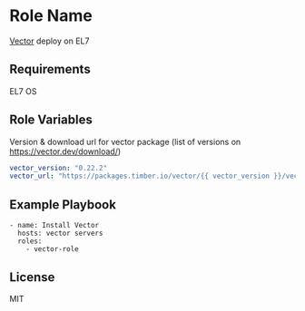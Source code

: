 Role Name
=========

[Vector](https://vector.dev/) deploy on EL7 

Requirements
------------

EL7 OS

Role Variables
--------------
Version & download url for vector package (list of versions on https://vector.dev/download/)
```yaml
vector_version: "0.22.2"
vector_url: "https://packages.timber.io/vector/{{ vector_version }}/vector-{{ vector_version }}-1.x86_64.rpm"
```

Example Playbook
----------------

    - name: Install Vector
      hosts: vector servers
      roles:
        - vector-role

License
-------

MIT
